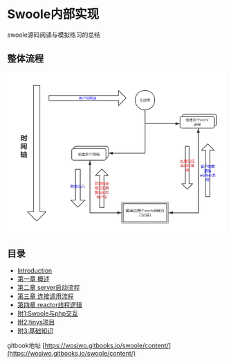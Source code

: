 # Swoole内部实现

swoole源码阅读与模拟练习的总结

## 整体流程

![Image5](./static/image/wholeFlow.png "整体流程")

## 目录

* [Introduction](README.md)
* [第一章 概述](第一章概述.md)
* [第二章 server启动流程](第二章server启动流程.md)
* [第三章 连接调用流程](第三章连接调用流程.md)
* [第四章 reactor线程逻辑](第四章reactor线程逻辑.md)
* [附1:Swoole与php交互](append/F1_Swoole与php交互.md)
* [附2:tinys项目](append/F2_tinys项目.md)
* [附3:基础知识](append/F3_基础知识.md)

gitbook地址 [https://wosiwo.gitbooks.io/swoole/content/](https://wosiwo.gitbooks.io/swoole/content/)

